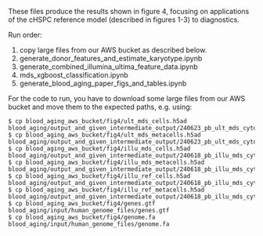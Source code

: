 These files produce the results shown in figure 4, focusing on applications of the cHSPC reference model (described in figures 1-3) to diagnostics.

Run order:
1. copy large files from our AWS bucket as described below.
2. generate_donor_features_and_estimate_karyotype.ipynb
3. generate_combined_illumina_ultima_feature_data.ipynb
4. mds_xgboost_classification.ipynb
5. generate_blood_aging_paper_figs_and_tables.ipynb

For the code to run, you have to download some large files from our AWS bucket and move them to the expected paths, e.g. using:
```console
$ cp blood_aging_aws_bucket/fig4/ult_mds_cells.h5ad blood_aging/output_and_given_intermediate_output/240623_pb_ult_mds_cytopenia_normal/intermediate_output/mc_models/final_mds_cyto_normal_excluding_atlas/cells_with_metacell_attrs.h5ad
$ cp blood_aging_aws_bucket/fig4/ult_mds_metacells.h5ad blood_aging/output_and_given_intermediate_output/240623_pb_ult_mds_cytopenia_normal/intermediate_output/mc_models/final_mds_cyto_normal_excluding_atlas/metacells_with_projection.h5ad
$ cp blood_aging_aws_bucket/fig4/illu_mds_cells.h5ad blood_aging/output_and_given_intermediate_output/240618_pb_illu_mds_cytopenia_normal/intermediate_output/mc_models/final_mds_cyto_normal_excluding_atlas/cells_with_metacell_attrs.h5ad
$ cp blood_aging_aws_bucket/fig4/illu_mds_metacells.h5ad blood_aging/output_and_given_intermediate_output/240618_pb_illu_mds_cytopenia_normal/intermediate_output/mc_models/final_mds_cyto_normal_excluding_atlas/metacells_with_projection.h5ad
$ cp blood_aging_aws_bucket/fig4/illu_ref_cells.h5ad blood_aging/output_and_given_intermediate_output/240618_pb_illu_mds_cytopenia_normal/intermediate_output/mc_models/final_normal_pb_atlas/240626_cHSPC_79_normal_illu_atlas_c.h5ad
$ cp blood_aging_aws_bucket/fig4/illu_ref_metacells.h5ad blood_aging/output_and_given_intermediate_output/240618_pb_illu_mds_cytopenia_normal/intermediate_output/mc_models/final_normal_pb_atlas/240626_cHSPC_79_normal_illu_atlas_mc.h5ad
$ cp blood_aging_aws_bucket/fig4/genes.gtf blood_aging/input/human_genome_files/genes.gtf
$ cp blood_aging_aws_bucket/fig4/genome.fa blood_aging/input/human_genome_files/genome.fa
```
